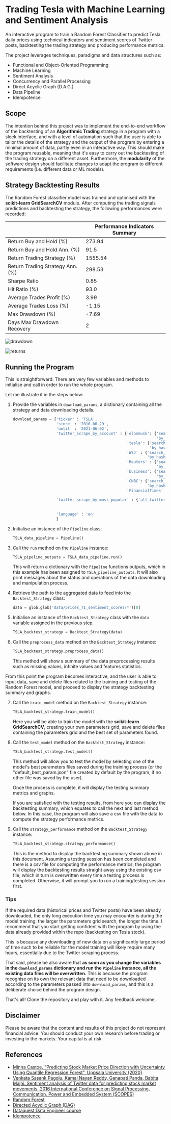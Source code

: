# Trading Tesla with Machine Learning and Sentiment Analysis

An interactive program to train a Random Forest Classifier to predict Tesla daily prices using technical indicators and sentiment scores of Twitter posts, backtesting the trading strategy and producing performance metrics.

The project leverages techniques, paradigms and data structures such as:

- Functional and Object-Oriented Programming
- Machine Learning
- Sentiment Analysis
- Concurrency and Parallel Processing
- Direct Acyclic Graph (D.A.G.)
- Data Pipeline
- Idempotence

## Scope

The intention behind this project was to implement the end-to-end workflow of the backtesting of an **Algorithmic Trading** strategy in a program with a sleek interface, and with a level of automation such that the user is able to tailor the details of the strategy and the output of the program by entering a minimal amount of data, partly even in an interactive way. This should make the program reusable, meaning that it's easy to carry out the backtesting of the trading strategy on a different asset. Furthermore, the **modularity** of the software design should facilitate changes to adapt the program to different requirements (i.e. different data or ML models).

## Strategy Backtesting Results

The Random Forest classifier model was trained and optimised with the **scikit-learn GridSearchCV** module. After computing the trading signals predictions and backtesting the strategy, the following performances were recorded:

|                                  | Performance Indicators Summary |
|----------------------------------|--------------------------------|
| Return Buy and Hold (%)          | 273.94                         |
| Return Buy and Hold Ann. (%)     | 91.5                           |
| Return Trading Strategy (%)      | 1555.54                        |
| Return Trading Strategy Ann. (%) | 298.53                         |
| Sharpe Ratio                     | 0.85                           |
| Hit Ratio (%)                    | 93.0                           |
| Average Trades Profit (%)        | 3.99                           |
| Average Trades Loss (%)          | -1.15                          |
| Max Drawdown (%)                 | -7.69                          |
| Days Max Drawdown Recovery       | 2                              |

![drawdown](https://user-images.githubusercontent.com/68741036/127544806-98215a1a-710d-408e-9073-e8d8a7c6bef7.png)

![returns](https://user-images.githubusercontent.com/68741036/127544828-a2a07608-7144-4f0d-b5f9-49ac807ef724.png)

## Running the Program

This is straightforward. There are very few variables and methods to initialise and call in order to run the whole program.  

Let me illustrate it in the steps below:

1. Provide the variables in `download_params`, a dictionary containing all the strategy and data downloading details.

    ```python
    download_params = {'ticker' : 'TSLA',
                       'since' : '2010-06-29', 
                       'until' : '2021-06-02',
                       'twitter_scrape_by_account' : {'elonmusk': {'search_keyword' : '',
                                                                   'by_hashtag' : False},
                                                      'tesla': {'search_keyword' : '',
                                                                'by_hashtag' : False},
                                                      'WSJ' : {'search_keyword' : 'Tesla',
                                                               'by_hashtag' : False},
                                                      'Reuters' : {'search_keyword' : 'Tesla',
                                                                   'by_hashtag' : False},
                                                      'business': {'search_keyword' : 'Tesla',
                                                                   'by_hashtag' : False},
                                                      'CNBC': {'search_keyword' : 'Tesla',
                                                               'by_hashtag' : False},
                                                      'FinancialTimes' : {'search_keyword' : 'Tesla',
                                                                          'by_hashtag' : True}},
                       'twitter_scrape_by_most_popular' : {'all_twitter_1': {'search_keyword' : 'Tesla',
                                                                           'max_tweets_per_day' : 30,
                                                                           'by_hashtag' : True}},
                       'language' : 'en'                                      
                       }
    ```

2. Initialise an instance of the `Pipeline` class:

    ```python
    TSLA_data_pipeline = Pipeline()
    ```

3. Call the `run` method on the `Pipeline` instance:

    ```python
    TSLA_pipeline_outputs = TSLA_data_pipeline.run()
    ```
    
    This will return a dictionary with the `Pipeline` functions outputs, which in this example has been assigned to     `TSLA_pipeline_outputs`. It will also print messages about the status and operations of the data downloading and manipulation process.

4. Retrieve the path to the aggregated data to feed into the `Backtest_Strategy` class:

    ```python
    data = glob.glob('data/prices_TI_sentiment_scores/*')[0]
    ```

5. Initialise an instance of the `Backtest_Strategy` class with the `data` variable assigned in the previous step.

    ```python
    TSLA_backtest_strategy = Backtest_Strategy(data)
    ```

6. Call the `preprocess_data` method on the `Backtest_Strategy` instance:
    
    ```python
    TSLA_backtest_strategy.preprocess_data()
    ```
    
    This method will show a summary of the data preprocessing results such as missing values, infinite values and features statistics.

From this point the program becomes interactive, and the user is able to input data, save and delete files related to the training and testing of the Random Forest model, and proceed to display the strategy backtesting summary and graphs.

7. Call the `train_model` method on the `Backtest_Strategy` instance:

    ```python
    TSLA_backtest_strategy.train_model()
    ```
    
    Here you will be able to train the model with the **scikit-learn GridSearchCV**, creating your own parameters grid, save and delete files containing the parameters grid and the best set of parameters found.

8. Call the `test_model` method on the `Backtest_Strategy` instance:

    ```python
    TSLA_backtest_strategy.test_model()
    ```
    
    This method will allow you to test the model by selecting one of the model's best parameters files saved during the training process (or the "default_best_param.json" file created by default by the program, if no other file was saved by the user).
    
    Once the process is complete, it will display the testing summary metrics and graphs.
    
    If you are satisfied with the testing results, from here you can display the backtesting summary, which equates to call the next and last method below. In this case, the program will also save a csv file with the data to compute the strategy performance metrics.

9. Call the `strategy_performance` method on the `Backtest_Strategy` instance:

    ```python
    TSLA_backtest_strategy.strategy_performance()
    ```
    
    This is the method to display the backtesting summary shown above in this document. Assuming a testing session has been completed and there is a csv file for computing the performance metrics, the program will display the backtesting results straight away using the existing csv file, which in turn is overwritten every time a testing process is completed. Otherwise, it will prompt you to run a training/testing session first.

### Tips
If the required data (historical prices and Twitter posts) have been already downloaded, the only long execution time you may encounter is during the model training: the larger the parameters grid search, the longer the time. I recommend that you start getting confident with the program by using the data already provided within the repo (backtesting on Tesla stock).

This is because any downloading of new data on a significantly large period of time such to be reliable for the model training will likely require many hours, essentially due to the Twitter scraping process.

That said, please be also aware that **as soon as you change the variables in the `download_params` dictionary and run the `Pipeline` instance, all the existing data files will be overwritten.** This is because the program recognise on its own the relevant data that need to be downloaded according to the parameters passed into `download_params`, and this is a deliberate choice behind the program design.

That's all! Clone the repository and play with it. Any feedback welcome. 

## Disclaimer

Please be aware that the content and results of this project do not represent financial advice. You should conduct your own research before trading or investing in the markets. Your capital is at risk.

## References

- [Minna Castoe, "Predicting Stock Market Price Direction with Uncertainty Using Quantile Regression Forest", Uppsala University (2020)](https://www.diva-portal.org/smash/get/diva2:1503760/FULLTEXT02)
- [Venkata Sasank Pagolu, Kamal Nayan Reddy, Ganapati Panda, Babita Majhi. Sentiment analysis of Twitter data for predicting stock market movements, 2016 International Conference on Signal Processing, Communication, Power and Embedded System (SCOPES)](https://ieeexplore.ieee.org/abstract/document/7955659/metrics#metrics)
- [Random Forest](https://en.wikipedia.org/wiki/Random_forest)
- [Directed Acyclic Graph (DAG)](https://www.capgemini.com/gb-en/2020/10/introducing-directed-acyclic-graphs-and-their-use-cases/)
- [Dataquest Data Engineer course](https://www.dataquest.io/path/data-engineer/)
- [Idempotence](https://stackoverflow.com/questions/1077412/what-is-an-idempotent-operation)